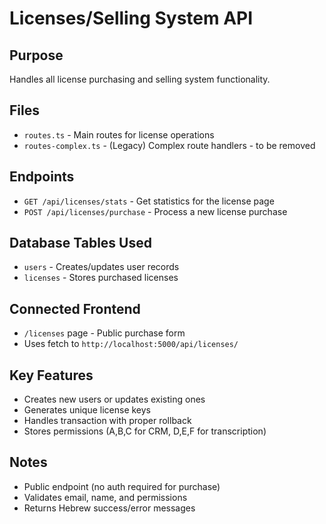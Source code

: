 # Licenses/Selling System API

## Purpose
Handles all license purchasing and selling system functionality.

## Files
- `routes.ts` - Main routes for license operations
- `routes-complex.ts` - (Legacy) Complex route handlers - to be removed

## Endpoints
- `GET /api/licenses/stats` - Get statistics for the license page
- `POST /api/licenses/purchase` - Process a new license purchase

## Database Tables Used
- `users` - Creates/updates user records
- `licenses` - Stores purchased licenses

## Connected Frontend
- `/licenses` page - Public purchase form
- Uses fetch to `http://localhost:5000/api/licenses/`

## Key Features
- Creates new users or updates existing ones
- Generates unique license keys
- Handles transaction with proper rollback
- Stores permissions (A,B,C for CRM, D,E,F for transcription)

## Notes
- Public endpoint (no auth required for purchase)
- Validates email, name, and permissions
- Returns Hebrew success/error messages